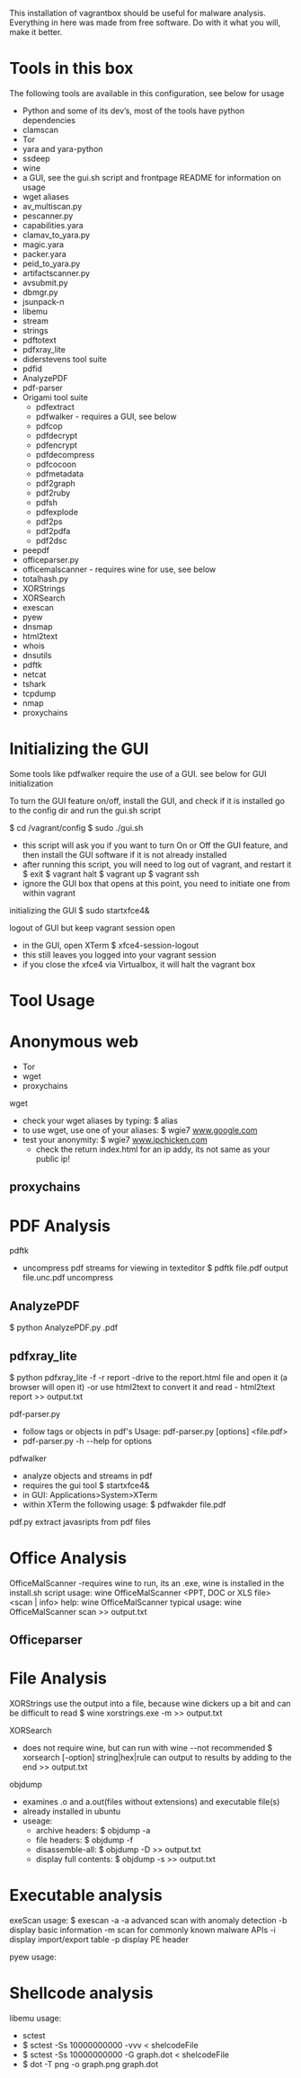 
This installation of vagrantbox should be useful for malware analysis. Everything in here was made from free software. Do with it what you will, make it better.


# Tools in this box
The following tools are available in this configuration, see below for usage
- Python and some of its dev’s, most of the tools have python dependencies
- clamscan
- Tor
- yara and yara-python
- ssdeep
- wine
- a GUI, see the gui.sh script and frontpage README for information on usage 
- wget aliases
- av_multiscan.py
- pescanner.py
- capabilities.yara
- clamav_to_yara.py
- magic.yara
- packer.yara
- peid_to_yara.py
- artifactscanner.py
- avsubmit.py
- dbmgr.py
- jsunpack-n
- libemu
- stream
- strings
- pdftotext
- pdfxray_lite
- diderstevens tool suite
- pdfid
- AnalyzePDF
- pdf-parser
- Origami tool suite
    - pdfextract
    - pdfwalker - requires a GUI, see below 
    - pdfcop
    - pdfdecrypt
    - pdfencrypt
    - pdfdecompress 
    - pdfcocoon
    - pdfmetadata
    - pdf2graph 
    - pdf2ruby 
    - pdfsh
    - pdfexplode 
    - pdf2ps
    - pdf2pdfa 
    - pdf2dsc
- peepdf
- officeparser.py
- officemalscanner - requires wine for use, see below
- totalhash.py
- XORStrings
- XORSearch
- exescan
- pyew
- dnsmap
- html2text
- whois
- dnsutils
- pdftk
- netcat
- tshark
- tcpdump
- nmap
- proxychains


# Initializing the GUI

Some tools like pdfwalker require the use of a GUI. see below for GUI initialization

To turn the GUI feature on/off, install the GUI, and check if it is installed
go to the config dir and run the gui.sh script

$ cd /vagrant/config
$ sudo ./gui.sh
- this script will ask you if you want to turn On or Off the GUI feature, 
and then install the GUI software if it is not already installed
- after running this script, you will need to log out of vagrant, and restart it
$ exit
$ vagrant halt
$ vagrant up
$ vagrant ssh
- ignore the GUI box that opens at this point, you need to initiate one from within vagrant


initializing the GUI
$ sudo startxfce4&

logout of GUI but keep vagrant session open
- in the GUI, open XTerm
$ xfce4-session-logout
- this still leaves you logged into your vagrant session
- if you close the xfce4 via Virtualbox, it will halt the vagrant box

# Tool Usage

# Anonymous web
- Tor
- wget
- proxychains

wget
- check your wget aliases by typing:
	$ alias
- to use wget, use one of your aliases:
	$ wgie7 www.google.com
- test your anonymity:
	$ wgie7 www.ipchicken.com
	- check the return index.html for an ip addy, its not same as your public ip!

proxychains
- 


# PDF Analysis

pdftk
- uncompress pdf streams for viewing in texteditor
$ pdftk file.pdf output file.unc.pdf uncompress

AnalyzePDF
- 
$ python AnalyzePDF.py <test>.pdf

pdfxray_lite
- 
$ python pdfxray_lite -f <file> -r report
-drive to the report.html file and open it (a browser will open it)
-or use html2text to convert it and read
    - html2text report >> output.txt

pdf-parser.py
- follow tags or objects in pdf's
Usage: pdf-parser.py [options] <file.pdf>
- pdf-parser.py -h --help for options

pdfwalker
- analyze objects and streams in pdf
- requires the gui tool
$ startxfce4&
- in GUI: Applications>System>XTerm
- within XTerm the following usage:
$ pdfwakder file.pdf

pdf.py
extract javasripts from pdf files


# Office Analysis

OfficeMalScanner
-requires wine to run, its an .exe, wine is installed in the install.sh script
usage: wine OfficeMalScanner <PPT, DOC or XLS file> <scan | info> <brute> <debug>
help: wine OfficeMalScanner
typical usage: wine OfficeMalScanner <file> scan >> output.txt

Officeparser
- 


# File Analysis

XORStrings
use the output into a file, because wine dickers up a bit and can be difficult to read
$ wine xorstrings.exe -m <path to file> >> output.txt

XORSearch
- does not require wine, but can run with wine --not recommended
$ xorsearch [-option] <file> string|hex|rule
can output to results by adding to the end  >> output.txt

objdump 
- examines .o and a.out(files without extensions) and executable file(s)
- already installed in ubuntu
- useage:
    - archive headers: $ objdump -a <file>
    - file headers: $ objdump -f <file>
    - disassemble-all: $ objdump -D <file> >> output.txt
    - display full contents: $ objdump -s <file> >> output.txt


# Executable analysis

exeScan
usage: $ exescan -a <path to exe file>
-a advanced scan with anomaly detection
-b display basic information
-m scan for commonly known malware APIs
-i display import/export table
-p display PE header


pyew
usage:


# Shellcode analysis

libemu usage:
- sctest
- $ sctest -Ss 10000000000 -vvv < shelcodeFile
- $ sctest -Ss 10000000000 -G graph.dot < shelcodeFile
- $ dot -T png -o graph.png graph.dot












